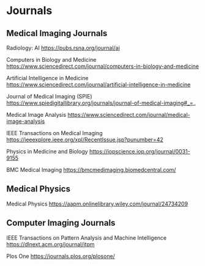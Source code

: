 # Journals

## Medical Imaging Journals

Radiology: AI
https://pubs.rsna.org/journal/ai

Computers in Biology and Medicine
https://www.sciencedirect.com/journal/computers-in-biology-and-medicine

Artificial Intelligence in Medicine
https://www.sciencedirect.com/journal/artificial-intelligence-in-medicine

Journal of Medical Imaging (SPIE)
https://www.spiedigitallibrary.org/journals/journal-of-medical-imaging#_=_

Medical Image Analysis
https://www.sciencedirect.com/journal/medical-image-analysis

IEEE Transactions on Medical Imaging
https://ieeexplore.ieee.org/xpl/RecentIssue.jsp?punumber=42

Physics in Medicine and Biology
https://iopscience.iop.org/journal/0031-9155

BMC Medical Imaging
https://bmcmedimaging.biomedcentral.com/

## Medical Physics 

Medical Physics
https://aapm.onlinelibrary.wiley.com/journal/24734209


## Computer Imaging Journals

IEEE Transactions on Pattern Analysis and Machine Intelligence
https://dlnext.acm.org/journal/itpm

Plos One
https://journals.plos.org/plosone/